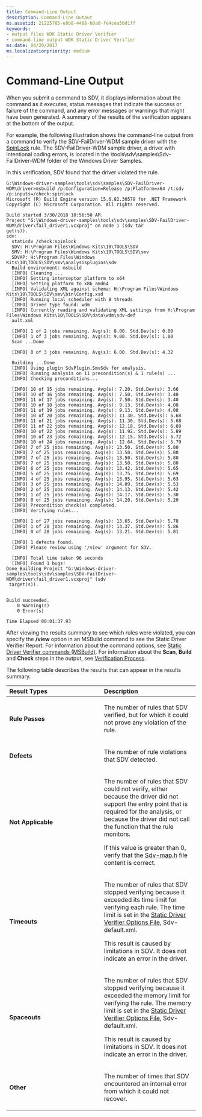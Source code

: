 ```yaml
---
title: Command-Line Output
description: Command-Line Output
ms.assetid: 21225785-e8b8-4488-b0a0-fe4cea50d1ff
keywords:
- output files WDK Static Driver Verifier
- command-line output WDK Static Driver Verifier
ms.date: 04/20/2017
ms.localizationpriority: medium
---
```


# Command-Line Output


When you submit a command to SDV, it displays information about the command as it executes, status messages that indicate the success or failure of the command, and any error messages or warnings that might have been generated. A summary of the results of the verification appears at the bottom of the output.

For example, the following illustration shows the command-line output from a command to verify the SDV-FailDriver-WDM sample driver with the [SpinLock](wdm-spinlock.md) rule. The SDV-FailDriver-WDM sample driver, a driver with intentional coding errors, is located in the \\tools\\sdv\\samples\\Sdv-FailDriver-WDM folder of the Windows Driver Samples.

In this verification, SDV found that the driver violated the rule.

```
G:\Windows-driver-samples\tools\sdv\samples\SDV-FailDriver-WDM\driver>msbuild /p:Configuration=Release /p:Platform=x64 /t:sdv /p:inputs=/check:spinlock
Microsoft (R) Build Engine version 15.6.82.30579 for .NET Framework
Copyright (C) Microsoft Corporation. All rights reserved.

Build started 3/30/2018 10:56:50 AM.
Project "G:\Windows-driver-samples\tools\sdv\samples\SDV-FailDriver-WDM\driver\fail_driver1.vcxproj" on node 1 (sdv tar
get(s)).
sdv:
  staticdv /check:spinlock
  SDV: H:\Program Files\Windows Kits\10\TOOLS\SDV
  SMV: H:\Program Files\Windows Kits\10\TOOLS\SDV\smv
  SDVAP: H:\Program Files\Windows Kits\10\TOOLS\SDV\smv\analysisplugins\sdv
  Build environment: msbuild
  [INFO] Cleaning ...
  [INFO] Setting interceptor platform to x64
  [INFO] Setting platform to x86_amd64
  [INFO] Validating XML against schema: H:\Program Files\Windows Kits\10\TOOLS\SDV\smv\bin\Config.xsd
  [INFO] Running local scheduler with 8 threads
  [INFO] Driver type found: wdm
  [INFO] Currently reading and validating XML settings from H:\Program Files\Windows Kits\10\TOOLS\SDV\data\wdm\sdv-def
  ault.xml

  [INFO] 1 of 2 jobs remaining. Avg(s): 8.00. Std.Dev(s): 0.00
  [INFO] 1 of 3 jobs remaining. Avg(s): 9.00. Std.Dev(s): 1.00
  Scan ...Done

  [INFO] 0 of 3 jobs remaining. Avg(s): 6.00. Std.Dev(s): 4.32

  Building ...Done
  [INFO] Using plugin SdvPlugin.SmvSdv for analysis.
  [INFO] Running analysis on 11 precondition(s) & 1 rule(s) ...
  [INFO] Checking preconditions...

  [INFO] 10 of 15 jobs remaining. Avg(s): 7.20. Std.Dev(s): 3.66
  [INFO] 10 of 16 jobs remaining. Avg(s): 7.50. Std.Dev(s): 3.40
  [INFO] 11 of 17 jobs remaining. Avg(s): 7.50. Std.Dev(s): 3.40
  [INFO] 10 of 18 jobs remaining. Avg(s): 9.13. Std.Dev(s): 4.08
  [INFO] 11 of 19 jobs remaining. Avg(s): 9.13. Std.Dev(s): 4.08
  [INFO] 10 of 20 jobs remaining. Avg(s): 11.30. Std.Dev(s): 5.68
  [INFO] 11 of 21 jobs remaining. Avg(s): 11.30. Std.Dev(s): 5.68
  [INFO] 11 of 22 jobs remaining. Avg(s): 12.18. Std.Dev(s): 6.09
  [INFO] 10 of 22 jobs remaining. Avg(s): 11.92. Std.Dev(s): 5.89
  [INFO] 10 of 23 jobs remaining. Avg(s): 12.15. Std.Dev(s): 5.72
  [INFO] 10 of 24 jobs remaining. Avg(s): 12.64. Std.Dev(s): 5.79
  [INFO] 7 of 25 jobs remaining. Avg(s): 13.50. Std.Dev(s): 5.80
  [INFO] 7 of 25 jobs remaining. Avg(s): 13.50. Std.Dev(s): 5.80
  [INFO] 7 of 25 jobs remaining. Avg(s): 13.50. Std.Dev(s): 5.80
  [INFO] 7 of 25 jobs remaining. Avg(s): 13.50. Std.Dev(s): 5.80
  [INFO] 6 of 25 jobs remaining. Avg(s): 13.42. Std.Dev(s): 5.65
  [INFO] 5 of 25 jobs remaining. Avg(s): 13.75. Std.Dev(s): 5.69
  [INFO] 4 of 25 jobs remaining. Avg(s): 13.95. Std.Dev(s): 5.63
  [INFO] 3 of 25 jobs remaining. Avg(s): 14.09. Std.Dev(s): 5.53
  [INFO] 2 of 25 jobs remaining. Avg(s): 14.13. Std.Dev(s): 5.42
  [INFO] 1 of 25 jobs remaining. Avg(s): 14.17. Std.Dev(s): 5.30
  [INFO] 0 of 25 jobs remaining. Avg(s): 14.20. Std.Dev(s): 5.20
  [INFO] Precondition check(s) completed.
  [INFO] Verifying rules...

  [INFO] 1 of 27 jobs remaining. Avg(s): 13.65. Std.Dev(s): 5.78
  [INFO] 1 of 28 jobs remaining. Avg(s): 13.37. Std.Dev(s): 5.86
  [INFO] 0 of 28 jobs remaining. Avg(s): 13.21. Std.Dev(s): 5.81

  [INFO] 1 defects found.
  [INFO] Please review using '/view' argument for SDV.

  [INFO] Total time taken 96 seconds
  [INFO] Found 1 bugs!
Done Building Project "G:\Windows-driver-samples\tools\sdv\samples\SDV-FailDriver-WDM\driver\fail_driver1.vcxproj" (sdv
 target(s)).


Build succeeded.
    0 Warning(s)
    0 Error(s)

Time Elapsed 00:01:37.93
```

After viewing the results summary to see which rules were violated, you can specify the **/view** option in an MSBuild command to see the Static Driver Verifier Report. For information about the command options, see [Static Driver Verifier commands (MSBuild)](-static-driver-verifier-commands--msbuild-.md). For information about the **Scan**, **Build** and **Check** steps in the output, see [Verification Process](verification-process.md).

The following table describes the results that can appear in the results summary.

<table>
<colgroup>
<col width="50%" />
<col width="50%" />
</colgroup>
<thead>
<tr class="header">
<th align="left">Result Types</th>
<th align="left">Description</th>
</tr>
</thead>
<tbody>
<tr class="odd">
<td align="left"><p><strong>Rule Passes</strong></p></td>
<td align="left"><p>The number of rules that SDV verified, but for which it could not prove any violation of the rule.</p></td>
</tr>
<tr class="even">
<td align="left"><p><strong>Defects</strong></p></td>
<td align="left"><p>The number of rule violations that SDV detected.</p></td>
</tr>
<tr class="odd">
<td align="left"><p><strong>Not Applicable</strong></p></td>
<td align="left"><p>The number of rules that SDV could not verify, either because the driver did not support the entry point that is required for the analysis, or because the driver did not call the function that the rule monitors.</p>
<p>If this value is greater than 0, verify that the <a href="sdv-map-h.md" data-raw-source="[Sdv-map.h](sdv-map-h.md)">Sdv-map.h</a> file content is correct.</p></td>
</tr>
<tr class="even">
<td align="left"><p><strong>Timeouts</strong></p></td>
<td align="left"><p>The number of rules that SDV stopped verifying because it exceeded its time limit for verifying each rule. The time limit is set in the <a href="static-driver-verifier-options-file.md" data-raw-source="[Static Driver Verifier Options File](static-driver-verifier-options-file.md)">Static Driver Verifier Options File</a>, Sdv-default.xml.</p>
<p>This result is caused by limitations in SDV. It does not indicate an error in the driver.</p></td>
</tr>
<tr class="odd">
<td align="left"><p><strong>Spaceouts</strong></p></td>
<td align="left"><p>The number of rules that SDV stopped verifying because it exceeded the memory limit for verifying the rule. The memory limit is set in the <a href="static-driver-verifier-options-file.md" data-raw-source="[Static Driver Verifier Options File](static-driver-verifier-options-file.md)">Static Driver Verifier Options File</a>, Sdv-default.xml.</p>
<p>This result is caused by limitations in SDV. It does not indicate an error in the driver.</p></td>
</tr>
<tr class="even">
<td align="left"><p><strong>Other</strong></p></td>
<td align="left"><p>The number of times that SDV encountered an internal error from which it could not recover.</p></td>
</tr>
</tbody>
</table>

 

 

 





